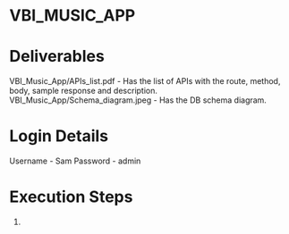# VBI_MUSIC_APP

# Deliverables

VBI_Music_App/APIs_list.pdf - Has the list of APIs with the route, method, body, sample response and description.
VBI_Music_App/Schema_diagram.jpeg - Has the DB schema diagram.

# Login Details
Username - Sam
Password - admin

# Execution Steps
1.
